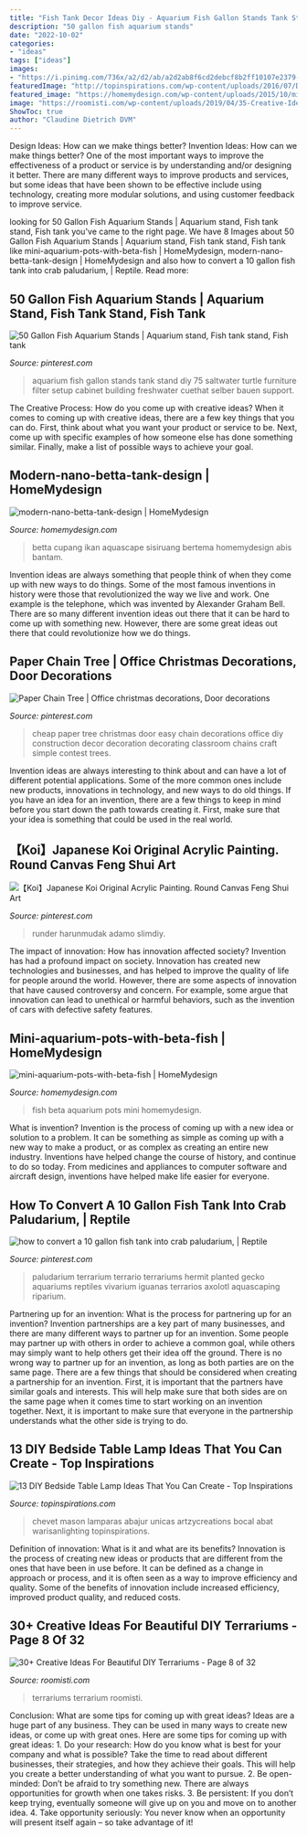 ```yaml
---
title: "Fish Tank Decor Ideas Diy - Aquarium Fish Gallon Stands Tank Stand Diy 75 Saltwater Turtle Furniture Filter Setup Cabinet Building Freshwater Cuethat Selber Bauen Support"
description: "50 gallon fish aquarium stands"
date: "2022-10-02"
categories:
- "ideas"
tags: ["ideas"]
images:
- "https://i.pinimg.com/736x/a2/d2/ab/a2d2ab8f6cd2debcf8b2ff10107e2379--diy-aquarium-stand-aquarium-design.jpg"
featuredImage: "http://topinspirations.com/wp-content/uploads/2016/07/DIY-Mason-Jar-Aquarium-Lamp-Artzy-Creations-633x950.jpg"
featured_image: "https://homemydesign.com/wp-content/uploads/2015/10/mini-aquarium-pots-with-beta-fish.jpg"
image: "https://roomisti.com/wp-content/uploads/2019/04/35-Creative-Ideas-For-Beautiful-DIY-Terrariums-12.jpg"
ShowToc: true
author: "Claudine Dietrich DVM"
---
```



Design Ideas: How can we make things better?
Invention Ideas: How can we make things better?
One of the most important ways to improve the effectiveness of a product or service is by understanding and/or designing it better. There are many different ways to improve products and services, but some ideas that have been shown to be effective include using technology, creating more modular solutions, and using customer feedback to improve service.

	

		
looking for 50 Gallon Fish Aquarium Stands | Aquarium stand, Fish tank stand, Fish tank you've came to the right page. We have 8 Images about 50 Gallon Fish Aquarium Stands | Aquarium stand, Fish tank stand, Fish tank like mini-aquarium-pots-with-beta-fish | HomeMydesign, modern-nano-betta-tank-design | HomeMydesign and also how to convert a 10 gallon fish tank into crab paludarium, | Reptile. Read more:
		
    
## 50 Gallon Fish Aquarium Stands | Aquarium Stand, Fish Tank Stand, Fish Tank

<img loading=lazy src="https://i.pinimg.com/736x/a2/d2/ab/a2d2ab8f6cd2debcf8b2ff10107e2379--diy-aquarium-stand-aquarium-design.jpg" onerror="this.onerror=null;this.src='https://tse3.mm.bing.net/th?id=OIP.ZmJvkl_-3p4-YGPVxf-KUQHaJ3&amp;pid=15.1';" alt="50 Gallon Fish Aquarium Stands | Aquarium stand, Fish tank stand, Fish tank">

_Source: pinterest.com_

>aquarium fish gallon stands tank stand diy 75 saltwater turtle furniture filter setup cabinet building freshwater cuethat selber bauen support. 

	

The Creative Process: How do you come up with creative ideas?
When it comes to coming up with creative ideas, there are a few key things that you can do. First, think about what you want your product or service to be. Next, come up with specific examples of how someone else has done something similar. Finally, make a list of possible ways to achieve your goal.

    
## Modern-nano-betta-tank-design | HomeMydesign

<img loading=lazy src="https://homemydesign.com/wp-content/uploads/2021/01/modern-nano-betta-tank-design.jpg" onerror="this.onerror=null;this.src='https://tse1.mm.bing.net/th?id=OIP.t-XI3mYH7zUA4Hxp2KvC_AHaJQ&amp;pid=15.1';" alt="modern-nano-betta-tank-design | HomeMydesign">

_Source: homemydesign.com_

>betta cupang ikan aquascape sisiruang bertema homemydesign abis bantam. 

	

Invention ideas are always something that people think of when they come up with new ways to do things. Some of the most famous inventions in history were those that revolutionized the way we live and work. One example is the telephone, which was invented by Alexander Graham Bell. There are so many different invention ideas out there that it can be hard to come up with something new. However, there are some great ideas out there that could revolutionize how we do things.

    
## Paper Chain Tree | Office Christmas Decorations, Door Decorations

<img loading=lazy src="https://i.pinimg.com/736x/e5/a1/6e/e5a16e68a3c71a85f62a346456ca8214.jpg" onerror="this.onerror=null;this.src='https://tse4.mm.bing.net/th?id=OIP.kShL3wvjKvSBQspEkMRbaAHaNK&amp;pid=15.1';" alt="Paper Chain Tree | Office christmas decorations, Door decorations">

_Source: pinterest.com_

>cheap paper tree christmas door easy chain decorations office diy construction decor decoration decorating classroom chains craft simple contest trees. 

	

Invention ideas are always interesting to think about and can have a lot of different potential applications. Some of the more common ones include new products, innovations in technology, and new ways to do old things. If you have an idea for an invention, there are a few things to keep in mind before you start down the path towards creating it. First, make sure that your idea is something that could be used in the real world.

    
## 【Koi】Japanese Koi Original Acrylic Painting. Round Canvas Feng Shui Art

<img loading=lazy src="https://i.pinimg.com/736x/e4/15/74/e41574f9342d37e8ca647c8c10dbeb76.jpg" onerror="this.onerror=null;this.src='https://tse4.mm.bing.net/th?id=OIP.gWeqkAny-mh1Bx1DsbusWAHaJ4&amp;pid=15.1';" alt="【Koi】Japanese Koi Original Acrylic Painting. Round Canvas Feng Shui Art">

_Source: pinterest.com_

>runder harunmudak adamo slimdiy. 

	

The impact of innovation: How has innovation affected society?
Invention has had a profound impact on society. Innovation has created new technologies and businesses, and has helped to improve the quality of life for people around the world. However, there are some aspects of innovation that have caused controversy and concern. For example, some argue that innovation can lead to unethical or harmful behaviors, such as the invention of cars with defective safety features.

    
## Mini-aquarium-pots-with-beta-fish | HomeMydesign

<img loading=lazy src="https://homemydesign.com/wp-content/uploads/2015/10/mini-aquarium-pots-with-beta-fish.jpg" onerror="this.onerror=null;this.src='https://tse2.mm.bing.net/th?id=OIP.C_diyS99x2hPneHI-5qZ3QHaK4&amp;pid=15.1';" alt="mini-aquarium-pots-with-beta-fish | HomeMydesign">

_Source: homemydesign.com_

>fish beta aquarium pots mini homemydesign. 

	

What is invention?
Invention is the process of coming up with a new idea or solution to a problem. It can be something as simple as coming up with a new way to make a product, or as complex as creating an entire new industry. Inventions have helped change the course of history, and continue to do so today. From medicines and appliances to computer software and aircraft design, inventions have helped make life easier for everyone.

    
## How To Convert A 10 Gallon Fish Tank Into Crab Paludarium, | Reptile

<img loading=lazy src="https://i.pinimg.com/736x/77/72/bd/7772bdd4d9aba63db07f7ad7fd26313e--paludarium-vivarium.jpg" onerror="this.onerror=null;this.src='https://tse2.mm.bing.net/th?id=OIP.t2Z7HxGCd1pvqAkj5pBXiwHaFX&amp;pid=15.1';" alt="how to convert a 10 gallon fish tank into crab paludarium, | Reptile">

_Source: pinterest.com_

>paludarium terrarium terrario terrariums hermit planted gecko aquariums reptiles vivarium iguanas terrarios axolotl aquascaping riparium. 

	

Partnering up for an invention: What is the process for partnering up for an invention?
Invention partnerships are a key part of many businesses, and there are many different ways to partner up for an invention. Some people may partner up with others in order to achieve a common goal, while others may simply want to help others get their idea off the ground. There is no wrong way to partner up for an invention, as long as both parties are on the same page.
There are a few things that should be considered when creating a partnership for an invention. First, it is important that the partners have similar goals and interests. This will help make sure that both sides are on the same page when it comes time to start working on an invention together. Next, it is important to make sure that everyone in the partnership understands what the other side is trying to do.

    
## 13 DIY Bedside Table Lamp Ideas That You Can Create - Top Inspirations

<img loading=lazy src="http://topinspirations.com/wp-content/uploads/2016/07/DIY-Mason-Jar-Aquarium-Lamp-Artzy-Creations-633x950.jpg" onerror="this.onerror=null;this.src='https://tse3.mm.bing.net/th?id=OIP.LNBUv-320uPXIb1kqP2wDQHaLH&amp;pid=15.1';" alt="13 DIY Bedside Table Lamp Ideas That You Can Create - Top Inspirations">

_Source: topinspirations.com_

>chevet mason lamparas abajur unicas artzycreations bocal abat warisanlighting topinspirations. 

	

Definition of innovation: What is it and what are its benefits?
Innovation is the process of creating new ideas or products that are different from the ones that have been in use before. It can be defined as a change in approach or process, and it is often seen as a way to improve efficiency and quality. Some of the benefits of innovation include increased efficiency, improved product quality, and reduced costs.

    
## 30+ Creative Ideas For Beautiful DIY Terrariums - Page 8 Of 32

<img loading=lazy src="https://roomisti.com/wp-content/uploads/2019/04/35-Creative-Ideas-For-Beautiful-DIY-Terrariums-12.jpg" onerror="this.onerror=null;this.src='https://tse3.mm.bing.net/th?id=OIP.79toCs4cv1O2nveNQ3BEGQHaSh&amp;pid=15.1';" alt="30+ Creative Ideas For Beautiful DIY Terrariums - Page 8 of 32">

_Source: roomisti.com_

>terrariums terrarium roomisti. 

	

Conclusion: What are some tips for coming up with great ideas?
Ideas are a huge part of any business. They can be used in many ways to create new ideas, or come up with great ones. Here are some tips for coming up with great ideas: 1. Do your research: How do you know what is best for your company and what is possible? Take the time to read about different businesses, their strategies, and how they achieve their goals. This will help you create a better understanding of what you want to pursue. 2. Be open-minded: Don’t be afraid to try something new. There are always opportunities for growth when one takes risks. 3. Be persistent: If you don’t keep trying, eventually someone will give up on you and move on to another idea. 4. Take opportunity seriously: You never know when an opportunity will present itself again – so take advantage of it! 
